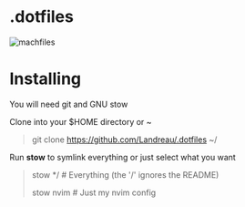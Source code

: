# .dotfiles
![machfiles](https://github.com/Landreau/.dotfiles/assets/47926897/b8b6f208-011c-4514-a9cc-88087d8cb310)

# Installing
You will need git and GNU stow

Clone into your $HOME directory or ~
> git clone https://github.com/Landreau/.dotfiles ~/

Run **stow** to symlink everything or just select what you want
> stow */ # Everything (the '/' ignores the README)
> 
> stow nvim # Just my nvim config
